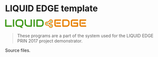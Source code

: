 # LIQUID EDGE template

![LIQUID EDGE Logo](../doc/liquid_edge_logo28.png)

> These programs are a part of the system used for the LIQUID EDGE PRIN 2017 project demonstrator.

Source files.